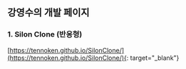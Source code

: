 ## 강영수의 개발 페이지

### 1. Silon Clone (반응형)
[https://tennoken.github.io/SilonClone/](https://tennoken.github.io/SilonClone/){: target="_blank"}

